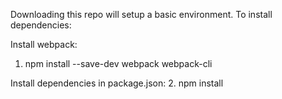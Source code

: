 Downloading this repo will setup a basic environment.  To install dependencies:

Install webpack:
1. npm install --save-dev webpack webpack-cli

Install dependencies in package.json:
2. npm install
